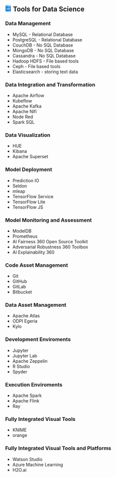 ## <img src="https://github.com/Derrick-Tan-D-WEBDEV/Data-science-fundamentals/blob/main/img/guide.png" width="20"/></li> Tools for Data Science
### Data Management
<ul>
  <li>MySQL - Relational Database</li>
  <li>PostgreSQL - Relational Database</li>
  <li>CouchDB - No SQL Database</li>
  <li>MongoDB - No SQL Database</li>
  <li>Cassandra - No SQL Database</li>
  <li>Hadoop HDFS - File based tools</li>
  <li>Ceph - File based tools</li>
  <li>Elasticsearch - storing text data</li>
</ul>

### Data Integration and Transformation
<ul>
    <li>Apache Airflow</li>
    <li>Kubeflow</li>
    <li>Apache Kafka</li>
    <li>Apache Nifi</li>
    <li>Node Red</li>
    <li>Spark SQL</li>
</ul>

### Data Visualization
<ul>
    <li>HUE</li>
    <li>Kibana</li>
    <li>Apache Superset</li>
</ul>

### Model Deployment
<ul>
    <li>Prediction IO</li>
    <li>Seldon</li>
    <li>mleap</li>
    <li>TensorFlow Service</li>
    <li>TensorFlow Lite</li>
    <li>TensorFlow JS</li>
</ul>

### Model Monitoring and Assessment
<ul>
    <li>ModelDB</li>
    <li>Prometheus</li>
    <li>AI Fairness 360 Open Source Toolkit</li>
    <li>Adversarial Robustness 360 Toolbox</li>
    <li>AI Explainability 360</li>
</ul>

### Code Asset Management
<ul>
    <li>Git</li>
    <li>GitHub</li>
    <li>GitLab</li>
    <li>Bitbucket</li>
</ul>

### Data Asset Management
<ul>
    <li>Apache Atlas</li>
    <li>ODPI Egeria</li>
    <li>Kylo</li>
</ul>

### Development Enviroments
<ul>
    <li>Jupyter</li>
    <li>Jupyter Lab</li>
    <li>Apache Zeppelin</li>
    <li>R Studio</li>
    <li>Spyder</li>
</ul>

### Execution Enviroments
<ul>
    <li>Apache Spark</li>
    <li>Apache Flink</li>
    <li>Ray</li>
</ul>

### Fully Integrated Visual Tools
<ul>
    <li>KNIME</li>
    <li>orange</li>
</ul>

### Fully Integrated Visual Tools and Platforms
<ul>
    <li>Watson Studio</li>
    <li>Azure Machine Learning</li>
    <li>H2O.ai</li>
    
</ul>